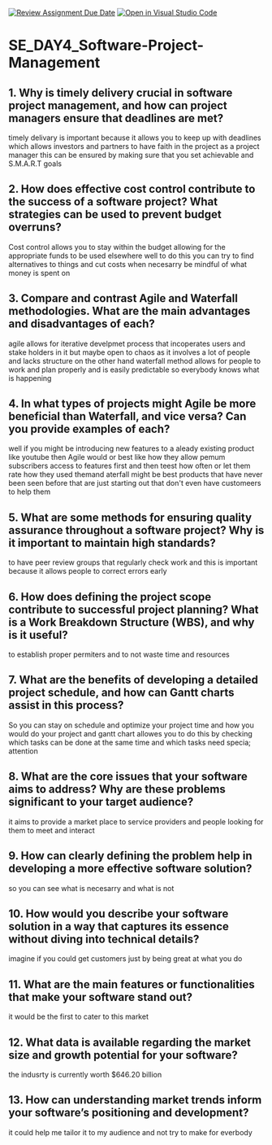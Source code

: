 [![Review Assignment Due Date](https://classroom.github.com/assets/deadline-readme-button-22041afd0340ce965d47ae6ef1cefeee28c7c493a6346c4f15d667ab976d596c.svg)](https://classroom.github.com/a/9pw6JKcu)
[![Open in Visual Studio Code](https://classroom.github.com/assets/open-in-vscode-2e0aaae1b6195c2367325f4f02e2d04e9abb55f0b24a779b69b11b9e10269abc.svg)](https://classroom.github.com/online_ide?assignment_repo_id=19037615&assignment_repo_type=AssignmentRepo)
# SE_DAY4_Software-Project-Management
## 1. Why is timely delivery crucial in software project management, and how can project managers ensure that deadlines are met?
timely delivary is important because it allows you to keep up with deadlines which allows investors and partners to have faith in the project as a project manager this can be ensured by making sure that you set achievable and S.M.A.R.T goals
## 2. How does effective cost control contribute to the success of a software project? What strategies can be used to prevent budget overruns?
Cost control allows you to stay within the budget allowing for the appropriate funds to be used elsewhere well to do this you can try to find alternatives to things and cut costs when necesarry be mindful of what money is spent on
## 3. Compare and contrast Agile and Waterfall methodologies. What are the main advantages and disadvantages of each?
agile allows for iterative develpmet process that incoperates users and stake holders in it but maybe open to chaos as it involves a lot of people and lacks structure on the other hand waterfall method allows for people to work and plan properly and is easily predictable so everybody knows what is happening   
## 4. In what types of projects might Agile be more beneficial than Waterfall, and vice versa? Can you provide examples of each?
well if you might be introducing new features to a aleady existing product like youtube then Agile would or best like how they allow pemum subscribers access to features first and then teest how often or let them rate how they used themand aterfall might be best products that have never been seen before that are just starting out that don't even have customeers to help them
## 5. What are some methods for ensuring quality assurance throughout a software project? Why is it important to maintain high standards?
to have peer review groups that regularly check work and this is important because it allows people to correct errors early   
## 6. How does defining the project scope contribute to successful project planning? What is a Work Breakdown Structure (WBS), and why is it useful?
to establish proper permiters and to not waste time and resources 
## 7. What are the benefits of developing a detailed project schedule, and how can Gantt charts assist in this process?
So you can stay on schedule and optimize your project time and how you would do your project and gantt chart allowes you to do this by checking which tasks can be done at the same time and which tasks need specia; attention 
## 8. What are the core issues that your software aims to address? Why are these problems significant to your target audience?
it aims to provide a market place to service providers and people looking for them to meet and interact  
## 9. How can clearly defining the problem help in developing a more effective software solution?
so you can see what is necesarry and what is not
## 10. How would you describe your software solution in a way that captures its essence without diving into technical details?
imagine if you could get customers just by being great at what you do
## 11. What are the main features or functionalities that make your software stand out?
it would be the first to cater to this market
## 12. What data is available regarding the market size and growth potential for your software?
the indusrty is currently worth $646.20 billion
## 13. How can understanding market trends inform your software’s positioning and development?
it could help me tailor it to my audience and not try to make for everbody
